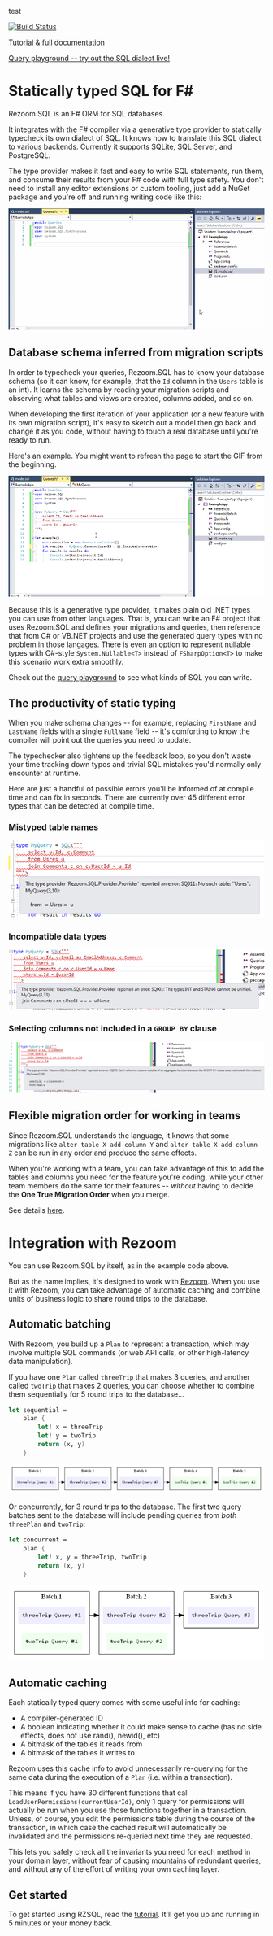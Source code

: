 test

[![Build Status](https://travis-ci.org/rspeele/Rezoom.SQL.svg?branch=master)](https://travis-ci.org/rspeele/Rezoom.SQL)

[Tutorial & full documentation](https://rspeele.gitbooks.io/rezoom-sql/doc/Tutorial/)

[Query playground -- try out the SQL dialect live!](http://rzsql.net/#52632EC5A298CFFFD652D53C03DD1318A9DACA3C)

# Statically typed SQL for F# #

Rezoom.SQL is an F# ORM for SQL databases.

It integrates with the F# compiler via a generative type provider to statically
typecheck its own dialect of SQL. It knows how to translate this SQL dialect to
various backends. Currently it supports SQLite, SQL Server, and PostgreSQL.

The type provider makes it fast and easy to write SQL statements, run them, and
consume their results from your F# code with full type safety. You don't need to
install any editor extensions or custom tooling, just add a NuGet package and
you're off and running writing code like this:

![animated example usage to write queries](doc/ReadmeResources/Queries.gif)

## Database schema inferred from migration scripts

In order to typecheck your queries, Rezoom.SQL has to know your database schema
(so it can know, for example, that the `Id` column in the `Users` table is an
int). It learns the schema by reading your migration scripts and observing what
tables and views are created, columns added, and so on.

When developing the first iteration of your application (or a new feature with
its own migration script), it's easy to sketch out a model then go back and
change it as you code, without having to touch a real database until you're
ready to run.

Here's an example. You might want to refresh the page to start the GIF from the
beginning.

![animated example usage to write queries](doc/ReadmeResources/ModelChange.gif)

Because this is a generative type provider, it makes plain old .NET types you
can use from other languages. That is, you can write an F# project that uses
Rezoom.SQL and defines your migrations and queries, then reference that from C#
or VB.NET projects and use the generated query types with no problem in those
langages. There is even an option to represent nullable types with C#-style
`System.Nullable<T>` instead of `FSharpOption<T>` to make this scenario work
extra smoothly.

Check out the [query
playground](http://rzsql.net/#52632EC5A298CFFFD652D53C03DD1318A9DACA3C) to see
what kinds of SQL you can write.

## The productivity of static typing

When you make schema changes -- for example, replacing `FirstName` and
`LastName` fields with a single `FullName` field -- it's comforting to know the
compiler will point out the queries you need to update.

The typechecker also tightens up the feedback loop, so you don't waste your time
tracking down typos and trivial SQL mistakes you'd normally only encounter at runtime.

Here are just a handful of possible errors you'll be informed of at compile time
and can fix in seconds. There are currently over 45 different error types that
can be detected at compile time.

### Mistyped table names

![example error on mistyped table name](doc/ReadmeResources/NoTableError.png)

### Incompatible data types

![example error on comparing string to int](doc/ReadmeResources/TypeMismatch.png)

### Selecting columns not included in a `GROUP BY` clause

![example error on selecting column not found in group by clause](doc/ReadmeResources/GroupByError.png)

## Flexible migration order for working in teams

Since Rezoom.SQL understands the language, it knows that some migrations like
`alter table X add column Y` and `alter table X add column Z` can be run in any
order and produce the same effects.

When you're working with a team, you can take advantage of this to add the
tables and columns you need for the feature you're coding, while your other team
members do the same for their features -- _without_ having to decide the **One
True Migration Order** when you merge.

See details [here](https://rspeele.gitbooks.io/rezoom-sql/doc/Configuration/MigrationTrees.html).

# Integration with Rezoom

You can use Rezoom.SQL by itself, as in the example code above.

But as the name implies, it's designed to work with
[Rezoom](https://github.com/rspeele/Rezoom). When you use it with Rezoom, you can
take advantage of automatic caching and combine units of business logic to share round trips
to the database.

## Automatic batching

With Rezoom, you build up a `Plan` to represent a transaction, which may involve
multiple SQL commands (or web API calls, or other high-latency data manipulation).

If you have one `Plan` called `threeTrip` that makes 3 queries, and another
called `twoTrip` that makes 2 queries, you can choose whether to combine them
sequentially for 5 round trips to the database...

```fsharp
let sequential =
    plan {
        let! x = threeTrip
        let! y = twoTrip
        return (x, y)
    }
```

![sequential execution diagram](doc/ReadmeResources/SequentialExecution.gv.png)

Or concurrently, for 3 round trips to the database. The first two query batches
sent to the database will include pending queries from *both* `threePlan` and
`twoTrip`:

```fsharp
let concurrent =
    plan {
        let! x, y = threeTrip, twoTrip
        return (x, y)
    }
```

![sequential execution diagram](doc/ReadmeResources/ConcurrentExecution.gv.png)

## Automatic caching

Each statically typed query comes with some useful info for caching:

* A compiler-generated ID
* A boolean indicating whether it could make sense to cache (has no side effects, does not use rand(), newid(), etc)
* A bitmask of the tables it reads from
* A bitmask of the tables it writes to

Rezoom uses this cache info to avoid unnecessarily re-querying for the same data
during the execution of a `Plan` (i.e. within a transaction).

This means if you have 30 different functions that call
`LoadUserPermissions(currentUserId)`, only 1 query for permissions will actually
be run when you use those functions together in a transaction. Unless, of
course, you edit the permissions table during the course of the transaction, in
which case the cached result will automatically be invalidated and the
permissions re-queried next time they are requested.

This lets you safely check all the invariants you need for each method in your
domain layer, without fear of causing mountains of redundant queries, and
without any of the effort of writing your own caching layer.

## Get started

To get started using RZSQL, read the
[tutorial](https://rspeele.gitbooks.io/rezoom-sql/doc/Tutorial/). It'll get you
up and running in 5 minutes or your money back.

